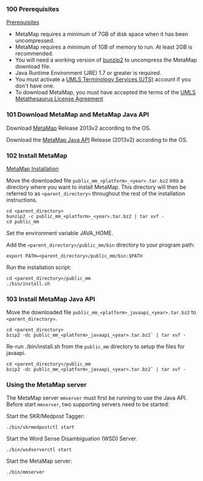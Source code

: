 ### 100 Prerequisites

[Prerequisites](http://metamap.nlm.nih.gov/MetaMap.shtml)

* MetaMap requires a minimum of 7GB of disk space when it has been uncompressed.
* MetaMap requires a minimum of 1GB of memory to run. At least 2GB is recommended.
* You will need a working version of [bunzip2](http://www.bzip.org/) to uncompress the MetaMap download file.
* Java Runtime Environment (JRE) 1.7 or greater is required.
* You must activate a [UMLS Terminology Services (UTS)](https://uts.nlm.nih.gov/home.html) account if you don't have one. 
* To download MetaMap, you must have accepted the terms of the [UMLS Metathesaurus License Agreement](https://uts.nlm.nih.gov/license.html)

### 101 Download MetaMap and MetaMap Java API

Download [MetaMap](http://metamap.nlm.nih.gov/MainDownload.shtml) Release 2013v2 according to the OS.

Download the [MetaMap Java API](http://metamap.nlm.nih.gov/JavaApi.shtml) Release (2013v2) according to the OS.

### 102 Install MetaMap

[MetaMap Installation](http://metamap.nlm.nih.gov/Installation.shtml)

Move the downloaded file `public_mm_<platform>_<year>.tar.bz2` into a directory where you want to install MetaMap. This directory will then be referred to as `<parent_directory>` throughout the rest of the installation instructions. 

```
cd <parent_directory>
bunzip2 -c public_mm_<platform>_<year>.tar.bz2 | tar xvf - 
cd public_mm
```

Set the environment variable JAVA_HOME.

Add the `<parent_directory>/public_mm/bin` directory to your program path:

```
export PATH=<parent_directory>/public_mm/bin:$PATH
```

Run the installation script:

```
cd <parent_directory>/public_mm
./bin/install.sh
```

### 103 Install MetaMap Java API

Move the downloaded file `public_mm_<platform>_javaapi_<year>.tar.bz2` to `<parent_directory>`.

```
cd <parent_directory>
bzip2 -dc public_mm_<platform>_javaapi_<year>.tar.bz2` | tar xvf -
```

Re-run ./bin/install.sh from the `public_mm` directory to setup the files for javaapi.

```
cd <parent_directory>/public_mm
bzip2 -dc public_mm_<platform>_javaapi_<year>.tar.bz2` | tar xvf -
```

### Using the MetaMap server

The MetaMap server `mmserver` must first be running to use the Java API. Before start `mmserver`, two supporting servers need to be started:

Start the SKR/Medpost Tagger:

```
./bin/skrmedpostctl start
```

Start the Word Sense Disambiguation (WSD) Server.

```
./bin/wsdserverctl start
```

Start the MetaMap server:

```
./bin/mmserver
```


